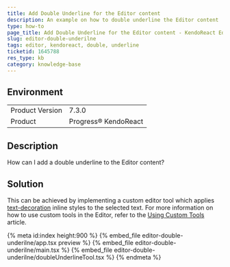 ```yaml
---
title: Add Double Underline for the Editor content
description: An example on how to double underline the Editor content
type: how-to
page_title: Add Double Underline for the Editor content - KendoReact Editor
slug: editor-double-underilne
tags: editor, kendoreact, double, underline
ticketid: 1645788
res_type: kb
category: knowledge-base
---
```


## Environment

<table>
	<tbody>
		<tr>
			<td>Product Version</td>
			<td>7.3.0</td>
		</tr>
		<tr>
			<td>Product</td>
			<td>Progress® KendoReact</td>
		</tr>
	</tbody>
</table>


## Description

How can I add a double underline to the Editor content?

## Solution

This can be achieved by implementing a custom editor tool which applies [text-decoration](https://www.w3schools.com/cssref/css3_pr_text-decoration-style.php) inline styles to the selected text. For more information on how to use custom tools in the Editor, refer to the [Using Custom Tools](https://www.telerik.com/kendo-react-ui/components/editor/tools/#toc-customizing-built-in-tools) article.


{% meta id:index height:900 %}
{% embed_file editor-double-underilne/app.tsx preview %}
{% embed_file editor-double-underilne/main.tsx %}
{% embed_file editor-double-underilne/doubleUnderlineTool.tsx %}
{% endmeta %}
